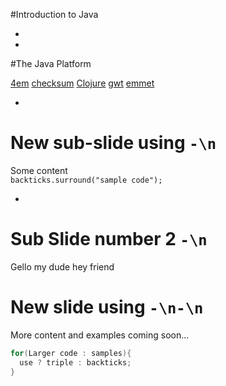 #Introduction to Java


-
-
#The Java Platform

[4em](https://www.w3schools.com/CSSref/css_units.asp) [checksum](https://en.wikipedia.org/wiki/Checksum) [Clojure](https://clojure.org/) [gwt](http://www.gwtproject.org/) [emmet](http://emmet.io/)

-
# New sub-slide using `-\n`

Some content  
`backticks.surround("sample code");`


-

# Sub Slide number 2 `-\n`
Gello my dude
hey friend 


 
# New slide using `-\n-\n`

More content and examples coming soon...

```Java
for(Larger code : samples){
  use ? triple : backticks;
}
```
